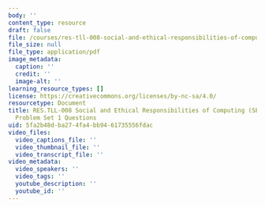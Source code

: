 ```yaml
---
body: ''
content_type: resource
draft: false
file: /courses/res-tll-008-social-and-ethical-responsibilities-of-computing-serc/mit_restll008_17-806_pset1.pdf
file_size: null
file_type: application/pdf
image_metadata:
  caption: ''
  credit: ''
  image-alt: ''
learning_resource_types: []
license: https://creativecommons.org/licenses/by-nc-sa/4.0/
resourcetype: Document
title: RES.TLL-008 Social and Ethical Responsibilities of Computing (SERC), 17.806
  Problem Set 1 Questions
uid: 5fa2b48d-ba27-4fa4-bb94-61735556fdac
video_files:
  video_captions_file: ''
  video_thumbnail_file: ''
  video_transcript_file: ''
video_metadata:
  video_speakers: ''
  video_tags: ''
  youtube_description: ''
  youtube_id: ''
---
```

